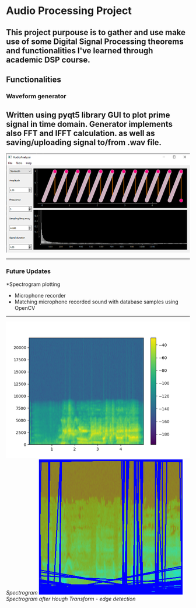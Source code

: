 # Audio Processing Project

This project purpouse is to gather and use make use of some Digital Signal Processing theorems
and functionalities I've learned through academic DSP course.
---
## Functionalities
### Waveform generator
Written using pyqt5 library GUI to plot prime signal in time domain. Generator implements also FFT and IFFT calculation. as well as saving/uploading signal to/from .wav file.
---
![Old_GUI](https://github.com/MikeZ7/Audio_Processing/blob/master/Images/qt_gui.png)

---
### Future Updates
*Spectrogram plotting
* Microphone recorder
* Matching microphone recorded sound with database samples using OpenCV
---
![Spectrogram](https://github.com/MikeZ7/Audio_Processing/blob/master/Images/spectrogram.png)
*Spectrogram*
![Hough](https://github.com/MikeZ7/Audio_Processing/blob/master/Images/hough_template.png)
*Spectrogram after Hough Transform - edge detection*
